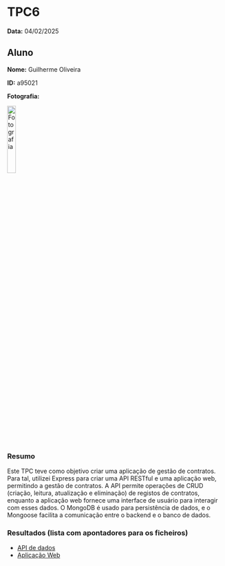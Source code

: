 # TPC6

**Data:** 04/02/2025

## Aluno

**Nome:** Guilherme Oliveira

**ID:** a95021

**Fotografia:**

<img src=https://i.imgur.com/ag9VyrP.jpg alt="Fotografia" style="width:20%;">

### Resumo
Este TPC teve como objetivo criar uma aplicação de gestão de contratos. Para tal, utilizei Express para criar uma API RESTful e uma aplicação web, permitindo a gestão de contratos. A API permite operações de CRUD (criação, leitura, atualização e eliminação) de registos de contratos, enquanto a aplicação web fornece uma interface de usuário para interagir com esses dados. 
O MongoDB é usado para persistência de dados, e o Mongoose facilita a comunicação entre o backend e o banco de dados.

### Resultados (lista com apontadores para os ficheiros)
- [API de dados](./apiContratos/)
- [Aplicação Web](./appContratos/)
